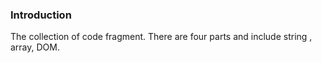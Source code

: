 ### Introduction

The collection of code fragment. There are four parts and include string , array, DOM.